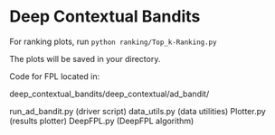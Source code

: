 # Deep Contextual Bandits

For ranking plots, run 
```python ranking/Top_k-Ranking.py```

The plots will be saved in your directory.



Code for FPL located in:

deep_contextual_bandits/deep_contextual/ad_bandit/

run_ad_bandit.py (driver script)
data_utils.py (data utilities)
Plotter.py (results plotter)
DeepFPL.py (DeepFPL algorithm)
